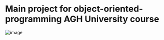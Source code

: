 # Main project for object-oriented-programming AGH University course

![image](https://user-images.githubusercontent.com/101255867/221402057-a4e16c4b-6538-4851-a566-faa6cfa9d71a.png)

